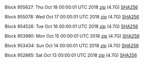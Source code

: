 Block 955627: Thu Oct 18 00:00:01 UTC 2018 [zip](https://dash-bootstrap.ams3.digitaloceanspaces.com/mainnet/2018-10-18/bootstrap.dat.zip) (4.7G) [SHA256](https://dash-bootstrap.ams3.digitaloceanspaces.com/mainnet/2018-10-18/sha256.txt)

Block 955078: Wed Oct 17 00:00:01 UTC 2018 [zip](https://dash-bootstrap.ams3.digitaloceanspaces.com/mainnet/2018-10-17/bootstrap.dat.zip) (4.7G) [SHA256](https://dash-bootstrap.ams3.digitaloceanspaces.com/mainnet/2018-10-17/sha256.txt)

Block 954526: Tue Oct 16 00:00:01 UTC 2018 [zip](https://dash-bootstrap.ams3.digitaloceanspaces.com/mainnet/2018-10-16/bootstrap.dat.zip) (4.7G) [SHA256](https://dash-bootstrap.ams3.digitaloceanspaces.com/mainnet/2018-10-16/sha256.txt)

Block 953980: Mon Oct 15 00:00:01 UTC 2018 [zip](https://dash-bootstrap.ams3.digitaloceanspaces.com/mainnet/2018-10-15/bootstrap.dat.zip) (4.7G) [SHA256](https://dash-bootstrap.ams3.digitaloceanspaces.com/mainnet/2018-10-15/sha256.txt)

Block 953434: Sun Oct 14 00:00:01 UTC 2018 [zip](https://dash-bootstrap.ams3.digitaloceanspaces.com/mainnet/2018-10-14/bootstrap.dat.zip) (4.7G) [SHA256](https://dash-bootstrap.ams3.digitaloceanspaces.com/mainnet/2018-10-14/sha256.txt)

Block 952885: Sat Oct 13 00:00:01 UTC 2018 [zip](https://dash-bootstrap.ams3.digitaloceanspaces.com/mainnet/2018-10-13/bootstrap.dat.zip) (4.7G) [SHA256](https://dash-bootstrap.ams3.digitaloceanspaces.com/mainnet/2018-10-13/sha256.txt)
